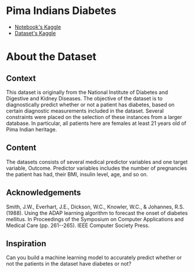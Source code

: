 # Pima Indians Diabetes
- [Notebook's Kaggle](https://www.kaggle.com/d4rklucif3r/pima-indians-diabetes)
- [Dataset's Kaggle](https://www.kaggle.com/uciml/pima-indians-diabetes-database)

# About the Dataset
## Context
This dataset is originally from the National Institute of Diabetes and Digestive and Kidney Diseases. The objective of the dataset is to diagnostically predict whether or not a patient has diabetes, based on certain diagnostic measurements included in the dataset. Several constraints were placed on the selection of these instances from a larger database. In particular, all patients here are females at least 21 years old of Pima Indian heritage.

## Content
The datasets consists of several medical predictor variables and one target variable, Outcome. Predictor variables includes the number of pregnancies the patient has had, their BMI, insulin level, age, and so on.

## Acknowledgements
Smith, J.W., Everhart, J.E., Dickson, W.C., Knowler, W.C., & Johannes, R.S. (1988). Using the ADAP learning algorithm to forecast the onset of diabetes mellitus. In Proceedings of the Symposium on Computer Applications and Medical Care (pp. 261--265). IEEE Computer Society Press.

## Inspiration
Can you build a machine learning model to accurately predict whether or not the patients in the dataset have diabetes or not?